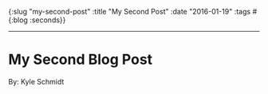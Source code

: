 {:slug "my-second-post" :title "My Second Post" :date "2016-01-19" :tags #{:blog :seconds}}

------

# My Second Blog Post
By: Kyle Schmidt
